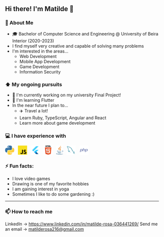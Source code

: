 ## Hi there! I'm Matilde 👋

### 📖 About Me
* 🎓 Bachelor of Computer Science and Engineering @ University of Beira Interior (2020-2023)
* I find myself very creative and capable of solving many problems
* I'm interested in the areas...
  - Web Development
  - Mobile App Development
  - Game Development
  - Information Security

### ⬆ My ongoing pursuits
* 🔭 I'm currently working on my university Final Project!
* 🌱 I'm learning Flutter
* In the near future I plan to...
  - ✈️ Travel a lot!
  - Learn Ruby, TypeScript, Angular and React
  - Learn more about game development

### 💻 I have experience with
<p float="left">
<img src= "python.svg" widht="30" height="30">
&nbsp;
<img src= "javascript.svg" widht="30" height="30">
&nbsp;
<img src= "flutter.svg" widht="30" height="30">
&nbsp;
<img src= "html.svg" widht="30" height="30">
&nbsp;
<img src= "java.svg" widht="30" height="30">
&nbsp;
<img src= "mysql.svg" widht="30" height="30">
&nbsp;
<img src= "php.svg" widht="30" height="30">
</p>

### ⚡ Fun facts:
* I love video games
* Drawing is one of my favorite hobbies
* I am gaining interest in yoga
* Sometimes I like to do some gardening :)

------------------------------------------------------------------------------------------------------------------------------------------------------------------
### 📫 How to reach me
LinkedIn -> https://www.linkedin.com/in/matilde-rosa-036441269/
Send me an email -> matilderosa216@gmail.com

<!--
**khajiits/khajiits** is a ✨ _special_ ✨ repository because its `README.md` (this file) appears on your GitHub profile.

Here are some ideas to get you started:

- 🔭 I’m currently working on ...
- 🌱 I’m currently learning ...
- 👯 I’m looking to collaborate on ...
- 🤔 I’m looking for help with ...
- 💬 Ask me about ...
- 📫 How to reach me: ...
- 😄 Pronouns: ...
- ⚡ Fun fact: ...
-->
